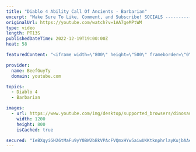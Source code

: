 ```yaml
---
title: "Diablo 4 Ability Call Of Ancients - Barbarian"
excerpt: "Make Sure To Like, Comment, and Subscribe! SOCIALS ---------------------------------------------- Join Our ..."
originalUrl: https://youtube.com/watch?v=1AA7geMPtWM
type: video
length: PT13S
publishedDateTime: 2022-12-19T19:00:00Z
heat: 58

featuredContent: "<iframe width=\"800\" height=\"500\" frameborder=\"0\" src=\"https://www.youtube.com/embed/1AA7geMPtWM\" allow=\"accelerometer; autoplay; encrypted-media; gyroscope; picture-in-picture\" allowfullscreen></iframe>"

provider:
  name: BeefGuyTy
  domain: youtube.com

topics:
  - Diablo 4
  - Barbarian

images:
  - url: https://www.youtube.com/img/desktop/supported_browsers/dinosaur.png
    width: 1200
    height: 800
    isCached: true

secured: "IeBXqyiGH26tMaFu9yY0BW2bBkVPAcFVQmxHYw5aiwUKKtknphrlayKujbAAeDY0H32/ym0DWyck2rTCreeDtUr+mkYmMH6Vsb19GmvuzHHp8zQay96t2/rWB5rvE7gzEqwCKopY8r3x7F4bvOazdY+12ZuTQE6zGDiYCam9wve8YVk/79kL9Y4eG9yvTC86AEj6pcy8dPUOgFpXuzCiJvk87vyQAHbJZkIENa47u2X1PpBzvP3E76x1c2GuS0LDrA4ZZKeVAGW3bd/LXZC0MPKFp6uZzXF7QdrZzGDcRrTR1HGdgiey91Y5oGB7U6BC9ariHgSQcWiU3afOCecJOA4np7s9wzSGaGT5wgukEl6flQQoM6tvveSUqrMH7Vr2mZucffqCPA7IQdwJq+wQWbilfCZw8GkjUFuNqHvCYnU=;V7QUGMQew4AZvlOxwc8hQQ=="
---
```


